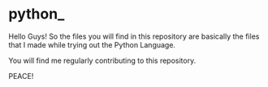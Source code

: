 # python_

Hello Guys! So the files you will find in this repository are basically the files that I made while trying out the Python Language.

You will find me regularly contributing to this repository.

PEACE!

